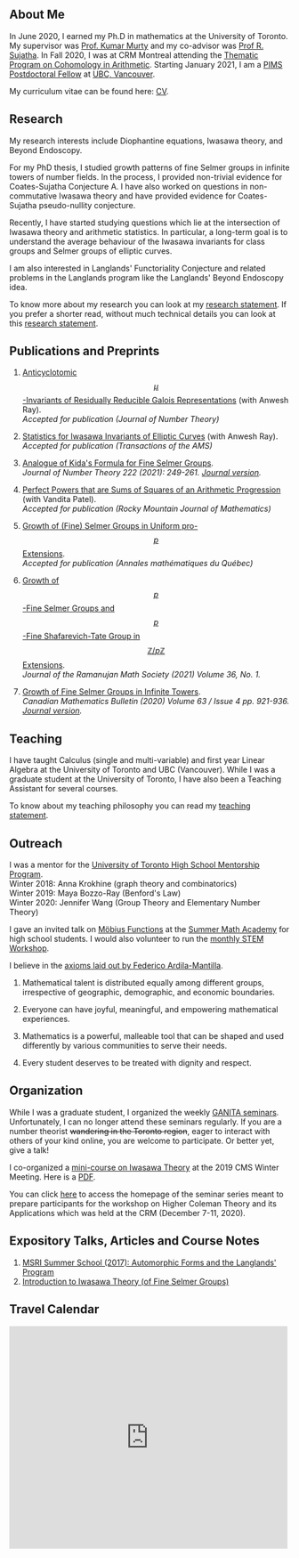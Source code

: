 ## About Me

In June 2020, I earned my Ph.D in mathematics at the University of Toronto. My supervisor was [Prof. Kumar Murty](http://murty.math.toronto.edu/) and my co-advisor was [Prof R. Sujatha](https://www.math.ubc.ca/~sujatha/). In Fall 2020, I was at CRM Montreal attending the [Thematic Program on Cohomology in Arithmetic](http://www.crm.umontreal.ca/2020/Nombres2020/index_e.php). Starting January 2021, I am a [PIMS Postdoctoral Fellow](https://www.pims.math.ca/scientific/postdoctoral/postdoctoral-fellows#pdf-2020) at [UBC, Vancouver](https://www.math.ubc.ca/Research/NumberTheory/index.shtml?overview).

My curriculum vitae can be found here: [CV](cv.pdf).

## Research

My research interests include Diophantine equations, Iwasawa theory, and Beyond Endoscopy. 

For my PhD thesis, I studied growth patterns of fine Selmer groups in infinite towers of number fields.
In the process, I provided non-trivial evidence for Coates-Sujatha Conjecture A. I have also worked on questions in non-commutative Iwasawa theory and have provided evidence for Coates-Sujatha pseudo-nullity conjecture.

Recently, I have started studying questions which lie at the intersection of Iwasawa theory and arithmetic statistics. 
In particular, a long-term goal is to understand the average behaviour of the Iwasawa invariants for class groups and Selmer groups of elliptic curves.

I am also interested in Langlands' Functoriality Conjecture and related problems in the Langlands program 
like the Langlands' Beyond Endoscopy idea.

To know more about my research you can look at my [research statement](Research%20Statement%20Application.pdf). If you prefer a shorter read, without much technical details you can look at this [research statement](non%20technical%20research%20proposal.pdf).

## Publications and Preprints

1. [Anticyclotomic $$\mu$$-Invariants of Residually Reducible Galois Representations](https://arxiv.org/pdf/2103.02092.pdf) (with Anwesh Ray). <br/>
_Accepted for publication (Journal of Number Theory)_

2. [Statistics for Iwasawa Invariants of Elliptic Curves](https://arxiv.org/pdf/2102.02411.pdf) (with Anwesh Ray). <br/>
_Accepted for publication (Transactions of the AMS)_

3. [Analogue of Kida's Formula for Fine Selmer Groups](Kida's%20Formula%20for%20Fine%20Selmer%20Groups.pdf). <br/>
_Journal of Number Theory 222 (2021): 249-261. [Journal version](https://www.sciencedirect.com/science/article/pii/S0022314X21000160)._

4. [Perfect Powers that are Sums of Squares of an Arithmetic Progression](https://arxiv.org/pdf/1809.09167.pdf) (with Vandita Patel).<br/>
_Accepted for publication (Rocky Mountain Journal of Mathematics)_ 

5. [Growth of (Fine) Selmer Groups in Uniform pro-$$p$$ Extensions](Uniform%20Pro-p%20Extensions.pdf). <br/>
_Accepted for publication (Annales mathématiques du Québec)_

6. [Growth of $$p$$-Fine Selmer Groups and $$p$$-Fine Shafarevich-Tate Group in $$\mathbb{Z}/p\mathbb{Z}$$ Extensions](growth%20in%20degree%20p%20extensions%20new%20version.pdf). <br/>
_Journal of the Ramanujan Math Society (2021) Volume 36, No. 1._

7. [Growth of Fine Selmer Groups in Infinite Towers](Growth%20of%20ranks%20of%20Fine%20Selmer%20Groups%20in%20Infinite%20Towers.pdf). <br/>
_Canadian Mathematics Bulletin (2020) Volume 63 / Issue 4 pp. 921-936. [Journal version](http://dx.doi.org/10.4153/S0008439520000168)._ 

## Teaching

I have taught Calculus (single and multi-variable) and first year Linear Algebra at the University of Toronto and UBC (Vancouver). 
While I was a graduate student at the University of Toronto, I have also been a Teaching Assistant for several courses. 

To know about my teaching philosophy you can read my [teaching statement](teaching%20statement.pdf).  

## Outreach

I was a mentor for the [University of Toronto High School Mentorship Program](http://mathplus.math.utoronto.ca/home/mentorship).<br/>
Winter 2018: Anna Krokhine (graph theory and combinatorics)<br/>
Winter 2019: Maya Bozzo-Ray (Benford's Law)<br/>
Winter 2020: Jennifer Wang (Group Theory and Elementary Number Theory)

I gave an invited talk  on [Möbius Functions](Mobius%20Functions.pdf) at the [Summer Math Academy](http://mathplus.math.utoronto.ca/home/ma) for high school students. I would also volunteer to run the 
[monthly STEM Workshop](https://mathplus.math.utoronto.ca/home/girlsinstem). 

I believe in the [axioms laid out by Federico Ardila-Mantilla](http://math.sfsu.edu/federico/Articles/noticesfinal.pdf).<br/>
1. Mathematical talent is distributed equally among different groups, irrespective of geographic,
demographic, and economic boundaries. <br/>

2. Everyone can have joyful, meaningful, and empowering mathematical experiences. <br/>

3. Mathematics is a powerful, malleable tool that can be shaped and used differently by various communities to serve their needs.<br/>

4. Every student deserves to be treated with dignity and respect.

## Organization

While I was a graduate student, I organized the weekly [GANITA seminars](http://www.fields.utoronto.ca/activities/20-21/ganita-seminar). Unfortunately, I can no longer attend these seminars regularly. If you are a number theorist ~~wandering in the Toronto region~~, eager to interact with others of your kind online, you are welcome to participate. Or better yet, give a talk!

I co-organized a [mini-course on Iwasawa Theory](https://winter19.cms.math.ca/index.php/mini-courses/) at the 2019 CMS Winter Meeting. Here is a [PDF](CMS%20Winter%20meet.pdf).

You can click [here](https://kundudeb.github.io/p-adic-seminar.html) to access the homepage of the seminar series meant to prepare participants for the workshop on Higher Coleman Theory and its Applications which was held at the CRM (December 7-11, 2020).

## Expository Talks, Articles and Course Notes

1. [MSRI Summer School (2017): Automorphic Forms and the Langlands' Program](https://github.com/kundudeb/kundudeb.github.io/blob/master/MSRI_Summer_School__Automorphic_forms_and_the_Langlands_program.pdf)
2. [Introduction to Iwasawa Theory (of Fine Selmer Groups)](https://youtu.be/CiwR-YcEetI)

## Travel Calendar

<iframe src="https://calendar.google.com/calendar/embed?height=400&amp;wkst=1&amp;bgcolor=%23ffffff&amp;ctz=America%2FToronto&amp;src=djJlcnVraWNtaTVncjIyNzBzNGx2MThuMnNAZ3JvdXAuY2FsZW5kYXIuZ29vZ2xlLmNvbQ&amp;color=%23A87070&amp;showTitle=0&amp;showPrint=0&amp;showCalendars=0" style="border-width:0" width="500" height="400" frameborder="0" scrolling="no"></iframe>
